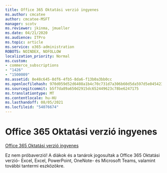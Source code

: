 ```yaml
---
title: Office 365 Oktatási verzió ingyenes
ms.author: cmcatee
author: cmcatee-MSFT
manager: scotv
ms.reviewer: jkinma, jmueller
ms.date: 04/21/2020
ms.audience: ITPro
ms.topic: article
ms.service: o365-administration
ROBOTS: NOINDEX, NOFOLLOW
localization_priority: Normal
ms.custom:
- commerce_subscriptions
- "1426"
- "1500009"
ms.assetid: 8e48c645-8df6-4fb5-8da6-f13b0a3bb0cc
ms.openlocfilehash: 970d059d52d6408a1b4c70c731d7a306b60d5da597d5e045423751c3960fe582
ms.sourcegitcommit: b5f7da89a650d2915dc652449623c78be6247175
ms.translationtype: MT
ms.contentlocale: hu-HU
ms.lasthandoff: 08/05/2021
ms.locfileid: "54076674"
---
```

# <a name="office-365-education-for-free"></a>Office 365 Oktatási verzió ingyenes

[Office 365 Oktatási verzió ingyenes](https://products.office.com/student/office-in-education?ms.officeurl=students)
  
Ez nem próbaverzió! A diákok és a tanárok jogosultak a Office 365 Oktatási verzió- Excel, Excel, PowerPoint, OneNote- és Microsoft Teams, valamint további tantermi eszközökre.